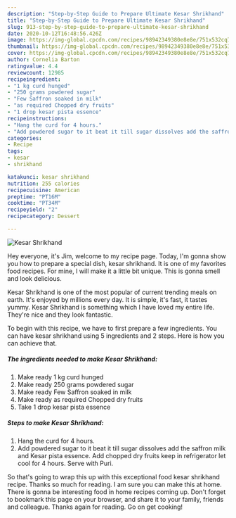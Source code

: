 ```yaml
---
description: "Step-by-Step Guide to Prepare Ultimate Kesar Shrikhand"
title: "Step-by-Step Guide to Prepare Ultimate Kesar Shrikhand"
slug: 913-step-by-step-guide-to-prepare-ultimate-kesar-shrikhand
date: 2020-10-12T16:48:56.426Z
image: https://img-global.cpcdn.com/recipes/98942349380e8e8e/751x532cq70/kesar-shrikhand-recipe-main-photo.jpg
thumbnail: https://img-global.cpcdn.com/recipes/98942349380e8e8e/751x532cq70/kesar-shrikhand-recipe-main-photo.jpg
cover: https://img-global.cpcdn.com/recipes/98942349380e8e8e/751x532cq70/kesar-shrikhand-recipe-main-photo.jpg
author: Cornelia Barton
ratingvalue: 4.4
reviewcount: 12985
recipeingredient:
- "1 kg curd hunged"
- "250 grams powdered sugar"
- "Few Saffron soaked in milk"
- "as required Chopped dry fruits"
- "1 drop kesar pista essence"
recipeinstructions:
- "Hang the curd for 4 hours."
- "Add powdered sugar to it beat it till sugar dissolves add the saffron milk and Kesar pista essence. Add chopped dry fruits keep in refrigerator let cool for 4 hours. Serve with Puri."
categories:
- Recipe
tags:
- kesar
- shrikhand

katakunci: kesar shrikhand 
nutrition: 255 calories
recipecuisine: American
preptime: "PT16M"
cooktime: "PT34M"
recipeyield: "2"
recipecategory: Dessert

---
```



![Kesar Shrikhand](https://img-global.cpcdn.com/recipes/98942349380e8e8e/751x532cq70/kesar-shrikhand-recipe-main-photo.jpg)

Hey everyone, it's Jim, welcome to my recipe page. Today, I'm gonna show you how to prepare a special dish, kesar shrikhand. It is one of my favorites food recipes. For mine, I will make it a little bit unique. This is gonna smell and look delicious.



Kesar Shrikhand is one of the most popular of current trending meals on earth. It's enjoyed by millions every day. It is simple, it's fast, it tastes yummy. Kesar Shrikhand is something which I have loved my entire life. They're nice and they look fantastic.


To begin with this recipe, we have to first prepare a few ingredients. You can have kesar shrikhand using 5 ingredients and 2 steps. Here is how you can achieve that.

<!--inarticleads1-->

##### The ingredients needed to make Kesar Shrikhand:

1. Make ready 1 kg curd hunged
1. Make ready 250 grams powdered sugar
1. Make ready Few Saffron soaked in milk
1. Make ready as required Chopped dry fruits
1. Take 1 drop kesar pista essence




<!--inarticleads2-->

##### Steps to make Kesar Shrikhand:

1. Hang the curd for 4 hours.
1. Add powdered sugar to it beat it till sugar dissolves add the saffron milk and Kesar pista essence. Add chopped dry fruits keep in refrigerator let cool for 4 hours. Serve with Puri.




So that's going to wrap this up with this exceptional food kesar shrikhand recipe. Thanks so much for reading. I am sure you can make this at home. There is gonna be interesting food in home recipes coming up. Don't forget to bookmark this page on your browser, and share it to your family, friends and colleague. Thanks again for reading. Go on get cooking!
